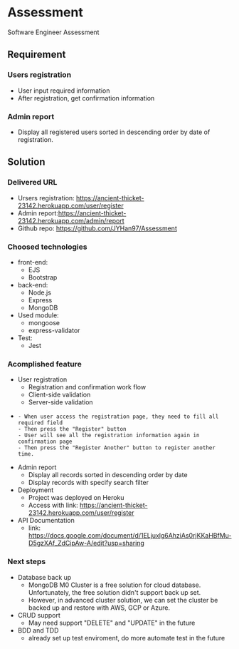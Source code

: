 # Assessment
Software Engineer Assessment

## Requirement
### Users registration
  - User input required information 
  - After registration, get confirmation information

### Admin report
  - Display all registered users sorted in descending order by date of registration.


## Solution
### Delivered URL
  - Ursers registration: https://ancient-thicket-23142.herokuapp.com/user/register
  - Admin report:https://ancient-thicket-23142.herokuapp.com/admin/report
  - Github repo: https://github.com/JYHan97/Assessment
### Choosed technologies  
  - front-end:
    - EJS
    - Bootstrap
  - back-end:
    - Node.js
    - Express
    - MongoDB
  - Used module:
    - mongoose
    - express-validator
  - Test:
    - Jest

### Acomplished feature
 - User registration
   - Registration and confirmation work flow
   - Client-side validation
   - Server-side validation
 - ```
   - When user access the registration page, they need to fill all required field
   - Then press the "Register" button
   - User will see all the registration information again in confirmation page
   - Then press the "Register Another" button to register another time.
 - Admin report
   - Display all records sorted in descending order by date
   - Display records with specify search filter
- Deployment
  - Project was deployed on Heroku
  - Access with link: https://ancient-thicket-23142.herokuapp.com/user/register
- API Documentation
  - link: https://docs.google.com/document/d/1ELjuxlg6AhziAs0rjKKaHBfMu-D5gzXAf_ZdCipAw-A/edit?usp=sharing

### Next steps
- Database back up
  - MongoDB M0 Cluster is a free solution for cloud database. Unfortunately, the free solution didn't support back up set.
  - However, in advanced cluster solution, we can set the cluster be backed up and restore with AWS, GCP or Azure.
- CRUD support
  - May need support "DELETE" and "UPDATE" in the future
- BDD and TDD
  - already set up test enviroment, do more automate test in the future